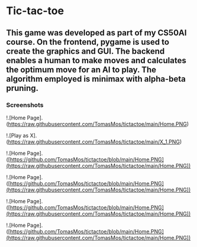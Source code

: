 # Tic-tac-toe

## This game was developed as part of my CS50AI course. On the frontend, pygame is used to create the graphics and GUI. The backend enables a human to make moves and calculates the optimum move for an AI to play. The algorithm employed is minimax with alpha-beta pruning. 


### Screenshots

!.[Home Page]. (https://raw.githubusercontent.com/TomasMos/tictactoe/main/Home.PNG)

!.[Play as X]. (https://raw.githubusercontent.com/TomasMos/tictactoe/main/X_1.PNG)

!.[Home Page]. ([https://github.com/TomasMos/tictactoe/blob/main/Home.PNG](https://raw.githubusercontent.com/TomasMos/tictactoe/main/Home.PNG))


!.[Home Page]. ([https://github.com/TomasMos/tictactoe/blob/main/Home.PNG](https://raw.githubusercontent.com/TomasMos/tictactoe/main/Home.PNG))


!.[Home Page]. ([https://github.com/TomasMos/tictactoe/blob/main/Home.PNG](https://raw.githubusercontent.com/TomasMos/tictactoe/main/Home.PNG))

!.[Home Page]. ([https://github.com/TomasMos/tictactoe/blob/main/Home.PNG](https://raw.githubusercontent.com/TomasMos/tictactoe/main/Home.PNG))
